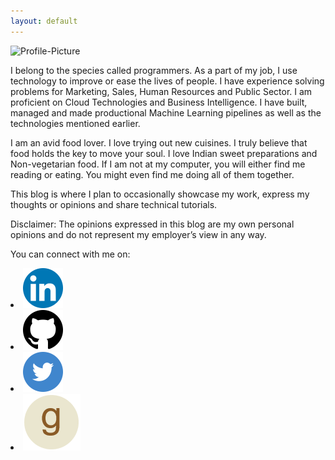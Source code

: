 ```yaml
---
layout: default
---
```


<div class="profile-picture">
    <div class="outer-wrapper">
        <div class="inner-wrapper">
            <img  src="https://media.licdn.com/dms/image/C5103AQH0SsLWUIEUQg/profile-displayphoto-shrink_200_200/0?e=1549497600&amp;v=beta&amp;t=4_OTFu-M0W1VXcOGtO_6TzLDp4vdlIwlbct5nGwhS3A" alt="Profile-Picture">
        </div>
    </div>
</div>

I belong to the species called programmers. As a part of my job, I use technology to improve or ease the lives of people. I have experience solving problems for Marketing, Sales, Human Resources and Public Sector. I am proficient on Cloud Technologies and Business Intelligence. I have built, managed and made productional Machine Learning pipelines as well as the technologies mentioned earlier. 

I am an avid food lover. I love trying out new cuisines. I truly believe that food holds the key to move your soul. I love Indian sweet preparations and Non-vegetarian food. If I am not at my computer, you will either find me reading or eating. You might even find me doing all of them together. 

This blog is where I plan to occasionally showcase my work, express my thoughts or opinions and share technical tutorials. 

Disclaimer: The opinions expressed in this blog are my own personal opinions and do not represent my employer’s view in any way.

You can connect with me on:
<div class="about-connect">
    <a href="https://www.linkedin.com/in/mathewnikhil/" target="_blank">
        <li>
            <img src="./assets/images/social/linkedin.png" alt="Linked In">
        </li>
    </a>
    <a href="https://github.com/mathewnik90/"  target="_blank">
        <li>
            <img src="./assets/images/social/github.png">
        </li>
    </a>
    <a href="https://twitter.com/mathewnik90"  target="_blank">
        <li>
            <img src="./assets/images/social/twitter.png">
        </li>
    </a>
    <a href="https://www.goodreads.com/user/show/81605052-nikhil-mathew"  target="_blank">
        <li>
            <img class="goodreads" src="./assets/images/social/goodreads.png">
        </li>
    </a>
</div>